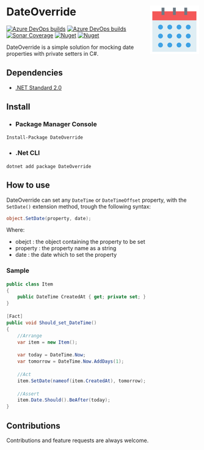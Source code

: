 # DateOverride [<img src="https://raw.githubusercontent.com/raschmitt/date-override/master/icon.png" align='right' />](https://github.com/raschmitt/date-override)

[![Azure DevOps builds](https://img.shields.io/azure-devops/build/raschmitt/7618d927-8467-43e2-b5e9-1aeddc1fbfdc/15?label=Build%20%26%20Test&style=flat-square)](https://dev.azure.com/raschmitt/raschmitt/_build?definitionId=15)
[![Azure DevOps builds](https://img.shields.io/azure-devops/build/raschmitt/7618d927-8467-43e2-b5e9-1aeddc1fbfdc/17?label=Deploy&style=flat-square)](https://dev.azure.com/raschmitt/raschmitt/_build?definitionId=17)
[![Sonar Coverage](https://img.shields.io/sonar/coverage/raschmitt_date-override?label=Code%20Coverage&server=https%3A%2F%2Fsonarcloud.io&style=flat-square)](https://sonarcloud.io/dashboard?id=raschmitt_date-override)
[![Nuget](https://img.shields.io/nuget/v/DateOverride?label=Nuget&style=flat-square)](https://www.nuget.org/packages/DateOverride/)
[![Nuget](https://img.shields.io/nuget/dt/DateOverride?color=Blue&label=Downloads&style=flat-square)](https://www.nuget.org/stats/packages/DateOverride?groupby=Version)

DateOverride is a simple solution for mocking date properties with private setters in C#.

## Dependencies

- [.NET Standard 2.0](https://docs.microsoft.com/en-us/dotnet/standard/net-standard)

## Install

- ### Package Manager Console

```
Install-Package DateOverride
```

- ### .Net CLI

```
dotnet add package DateOverride
```

## How to use

DateOverride can set any `DateTime` or `DateTimeOffset` property, with the `SetDate()` extension method, trough the following syntax:

```c#
object.SetDate(property, date);
```
Where:

- obejct : the object containing the property to be set
- property : the property name as a string
- date : the date which to set the property

### Sample

```c#
public class Item
{
    public DateTime CreatedAt { get; private set; }
}

[Fact]
public void Should_set_DateTime()
{
    //Arrange
    var item = new Item();   
    
    var today = DateTime.Now;
    var tomorrow = DateTime.Now.AddDays(1);
    
    //Act
    item.SetDate(nameof(item.CreatedAt), tomorrow);
    
    //Assert
    item.Date.Should().BeAfter(today);
}
```

## Contributions

  Contributions and feature requests are always welcome.
